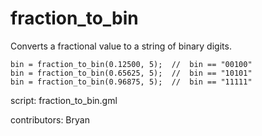 fraction_to_bin
===============

Converts a fractional value to a string of binary digits.

    bin = fraction_to_bin(0.12500, 5);  //  bin == "00100"
    bin = fraction_to_bin(0.65625, 5);  //  bin == "10101"
    bin = fraction_to_bin(0.96875, 5);  //  bin == "11111"

script: fraction_to_bin.gml

contributors: Bryan
